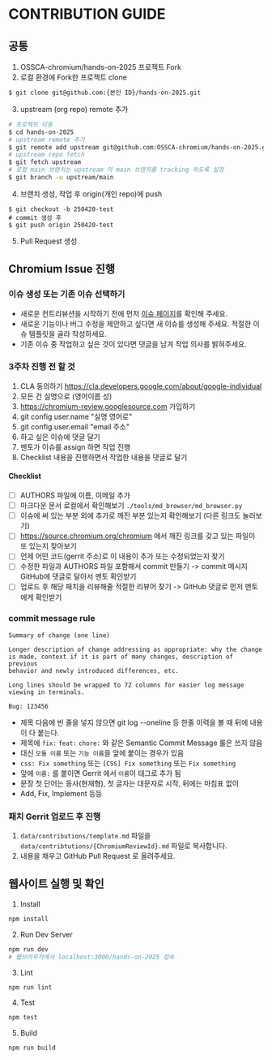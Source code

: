 # CONTRIBUTION GUIDE

## 공통

1. OSSCA-chromium/hands-on-2025 프로젝트 Fork
2. 로컬 환경에 Fork한 프로젝트 clone

```bash
$ git clone git@github.com:{본인 ID}/hands-on-2025.git
```

3. upstream (org repo) remote 추가

```bash
# 프로젝트 이동
$ cd hands-on-2025
# upstream remote 추가
$ git remote add upstream git@github.com:OSSCA-chromium/hands-on-2025.git
# upstream repo fetch
$ git fetch upstream
# 로컬 main 브랜치는 upstream 의 main 브랜치를 tracking 하도록 설정
$ git branch -u upstream/main
```

4. 브랜치 생성, 작업 후 origin(개인 repo)에 push

```
$ git checkout -b 250420-test
# commit 생성 후
$ git push origin 250420-test
```

5. Pull Request 생성

## Chromium Issue 진행

### 이슈 생성 또는 기존 이슈 선택하기

- 새로운 컨트리뷰션을 시작하기 전에 먼저 [이슈 페이지](https://github.com/OSSCA-chromium/hands-on-2025/issues)를 확인해 주세요.
- 새로운 기능이나 버그 수정을 제안하고 싶다면 새 이슈를 생성해 주세요. 적절한 이슈 템플릿을 골라 작성하세요.
- 기존 이슈 중 작업하고 싶은 것이 있다면 댓글을 남겨 작업 의사를 밝혀주세요.

### 3주차 진행 전 할 것
1. CLA 동의하기 https://cla.developers.google.com/about/google-individual 
2. 모든 건 실명으로 (영어이름 성)
3. https://chromium-review.googlesource.com 가입하기
4. git config user.name "실명 영어로"
5. git config.user.email "email 주소"
6. 하고 싶은 이슈에 댓글 달기
7. 멘토가 이슈를 assign 하면 작업 진행
8. Checklist 내용을 진행하면서 작업한 내용을 댓글로 달기

#### Checklist
- [ ] AUTHORS 파일에 이름, 이메일 추가
- [ ] 마크다운 문서 로컬에서 확인해보기 `./tools/md_browser/md_browser.py`
- [ ] 이슈에 써 있는 부분 외에 추가로 깨진 부분 있는지 확인해보기 (다른 링크도 눌러보기)
- [ ] https://source.chromium.org/chromium 에서 깨진 링크를 갖고 있는 파일이 또 있는지 찾아보기
- [ ] 언제 어떤 코드(gerrit 주소)로 이 내용이 추가 또는 수정되었는지 찾기
- [ ] 수정한 파일과 AUTHORS 파일 포함해서 commit 만들기 -> commit 메시지 GitHub에 댓글로 달아서 멘토 확인받기
- [ ] 업로드 후 해당 패치을 리뷰해줄 적절한 리뷰어 찾기 -> GitHub 댓글로 먼저 멘토에게 확인받기

### commit message rule
```
Summary of change (one line)

Longer description of change addressing as appropriate: why the change
is made, context if it is part of many changes, description of previous
behavior and newly introduced differences, etc.

Long lines should be wrapped to 72 columns for easier log message
viewing in terminals.

Bug: 123456
```
- 제목 다음에 빈 줄을 넣지 않으면 git log --oneline 등 한줄 이력을 볼 때 뒤에 내용이 다 붙는다. 
- 제목에 `fix:` `feat:` `chore:` 와 같은 Semantic Commit Message 룰은 쓰지 않음
- 대신 `모듈 이름` 또는 `기능 이름`을 앞에 붙이는 경우가 있음
- `css: Fix something` 또는 `[CSS] Fix something` 또는 `Fix something`
- 앞에 `이름:` 를 붙이면 Gerrit 에서 `이름`이 태그로 추가 됨 
- 문장 첫 단어는 동사(현재형), 첫 글자는 대문자로 시작, 뒤에는 마침표 없이
- Add, Fix, Implement 등등

### 패치 Gerrit 업로드 후 진행
1. `data/contributions/template.md` 파일을 `data/contribtutions/{ChromiumReviewId}.md` 파일로 복사합니다. 
2. 내용을 채우고 GitHub Pull Request 로 올려주세요. 


## 웹사이트 실행 및 확인

1. Install

```bash
npm install
```

2. Run Dev Server

```bash
npm run dev
# 웹브라우저에서 localhost:3000/hands-on-2025 접속
```

3. Lint

```bash
npm run lint
```

4. Test

```bash
npm test
```

5. Build

```bash
npm run build
```
